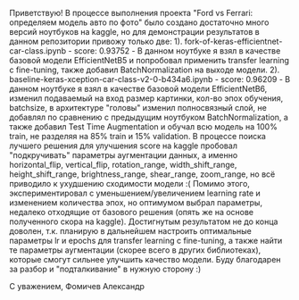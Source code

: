 Приветствую! 
В процессе выполнения проекта "Ford vs Ferrari: определяем модель авто по фото" было создано достаточно много версий ноутбуков на kaggle, но для 
демонстрации результатов в данном репозитории привожу только две:
  1). fork-of-keras-efficientnet-car-class.ipynb - score: 0.93752 - В данном ноутбуке я взял в качестве базовой модели EfficientNetB5 и попробовал применить 
transfer learning с fine-tuning, также добавил BatchNormalization на выходе модели.
  2). baseline-keras-xception-car-class-v2-0-b434a6.ipynb - score: 0.96209 - В данном ноутбуке я взял в качестве базовой модели EfficientNetB6, изменил подаваемый на вход размер картинки, кол-во эпох обучения, batchsize, в архитектуре "головы" изменил полносвязный слой, не добавлял по сравнению с предыдущим ноутбуком BatchNormalization, а также добавил Test Time Augmentation и обучал всю модель на 100% train, не разделяя на 85% train и 15% validation.
  В процессе поиска лучшего решения для улучшения score на kaggle пробовал "подкручивать" параметры аугментации данных, а именно horizontal_flip, vertical_flip, rotation_range, width_shift_range, height_shift_range, brightness_range, shear_range, zoom_range, но всё приводило к ухудшению сходимости модели :(
  Помимо этого, экспериментировал с уменьшением/увеличением learning rate и изменением количества эпох, но оптимумом выбрал параметры, недалеко отходящие от базового решения (опять же на основе полученного скора на kaggle). 
  Достигнутым результатом не до конца доволен, т.к. планирую в дальнейшем настроить оптимальные параметры lr и epochs для transfer learning с fine-tuning, а также найти те параметры аугментации (скорее всего в других библиотеках), которые смогут сильнее улучшить качество модели.
  Буду благодарен за разбор и "подталкивание" в нужную сторону :)
  
С уважением, 
Фомичев Александр
